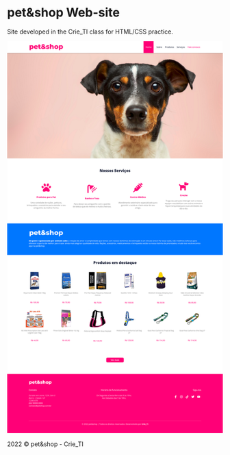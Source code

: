 # pet&shop Web-site

Site developed in the Crie_TI class for HTML/CSS practice.

<img src="printOfWebsite.png" alt="My cool logo"/>

2022 © pet&shop - Crie_TI
